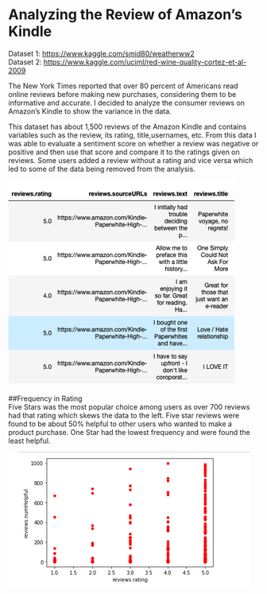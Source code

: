 # Analyzing the Review of Amazon’s Kindle

Dataset 1: https://www.kaggle.com/smid80/weatherww2 <br />
Dataset 2: https://www.kaggle.com/uciml/red-wine-quality-cortez-et-al-2009 <br />

The New York Times reported that over 80 percent of Americans read online reviews before making new purchases, considering them to be informative and accurate. I decided to analyze the consumer reviews on Amazon’s Kindle to show the variance in the data.


This dataset has about 1,500 reviews of the Amazon Kindle and contains variables such as the review, its rating, title,usernames, etc. From this data I was able to evaluate a sentiment score on whether a review was negative or positive and then use that score and compare it to the ratings given on reviews. Some users added a review without a rating and vice versa which led to some of the data being removed from the analysis.<br />

<img src="img/img1.png"> <br />

##Frequency in Rating <br />
Five Stars was the most popular choice among users as over 700 reviews had that rating which skews the data to the left. Five star reviews were found to be about 50% helpful to other users who wanted to make a product purchase. One Star had the lowest frequency and were found the least helpful.

<img src="img/img2.png">
